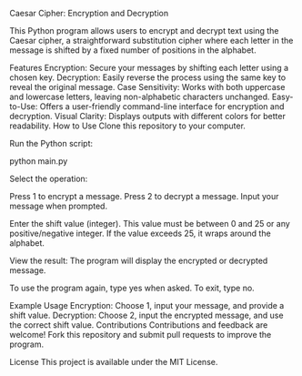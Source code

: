 Caesar Cipher: Encryption and Decryption

This Python program allows users to encrypt and decrypt text using the Caesar cipher, a straightforward substitution cipher where each letter in the message is shifted by a fixed number of positions in the alphabet.

Features Encryption: Secure your messages by shifting each letter using a chosen key. Decryption: Easily reverse the process using the same key to reveal the original message. Case Sensitivity: Works with both uppercase and lowercase letters, leaving non-alphabetic characters unchanged. Easy-to-Use: Offers a user-friendly command-line interface for encryption and decryption. Visual Clarity: Displays outputs with different colors for better readability. How to Use Clone this repository to your computer.

Run the Python script:

python main.py

Select the operation:

Press 1 to encrypt a message. Press 2 to decrypt a message. Input your message when prompted.

Enter the shift value (integer). This value must be between 0 and 25 or any positive/negative integer. If the value exceeds 25, it wraps around the alphabet.

View the result: The program will display the encrypted or decrypted message.

To use the program again, type yes when asked. To exit, type no.

Example Usage Encryption: Choose 1, input your message, and provide a shift value. Decryption: Choose 2, input the encrypted message, and use the correct shift value. Contributions Contributions and feedback are welcome! Fork this repository and submit pull requests to improve the program.

License This project is available under the MIT License.
